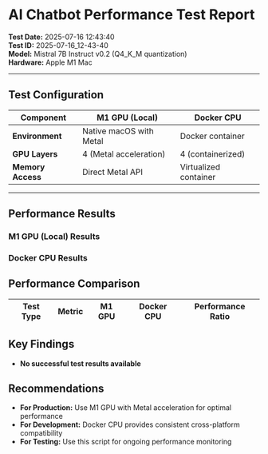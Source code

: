 # AI Chatbot Performance Test Report

**Test Date:** 2025-07-16 12:43:40  
**Test ID:** 2025-07-16_12-43-40  
**Model:** Mistral 7B Instruct v0.2 (Q4_K_M quantization)  
**Hardware:** Apple M1 Mac  

---

## Test Configuration

| **Component** | **M1 GPU (Local)** | **Docker CPU** |
|---------------|-------------------|----------------|
| **Environment** | Native macOS with Metal | Docker container |
| **GPU Layers** | 4 (Metal acceleration) | 4 (containerized) |
| **Memory Access** | Direct Metal API | Virtualized container |

---

## Performance Results

### M1 GPU (Local) Results


### Docker CPU Results

## Performance Comparison

| **Test Type** | **Metric** | **M1 GPU** | **Docker CPU** | **Performance Ratio** |
|---------------|------------|------------|----------------|---------------------|
## Key Findings

- **No successful test results available**

## Recommendations

- **For Production:** Use M1 GPU with Metal acceleration for optimal performance
- **For Development:** Docker CPU provides consistent cross-platform compatibility
- **For Testing:** Use this script for ongoing performance monitoring
